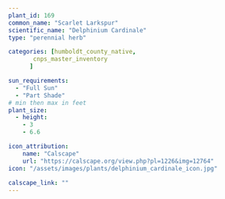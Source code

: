 ```yaml
---
plant_id: 169 
common_name: "Scarlet Larkspur"
scientific_name: "Delphinium Cardinale"
type: "perennial herb"

categories: [humboldt_county_native,
       cnps_master_inventory
      ]

sun_requirements:
  - "Full Sun"
  - "Part Shade"
# min then max in feet
plant_size:
  - height: 
    - 3 
    - 6.6

icon_attribution: 
    name: "Calscape"
    url: "https://calscape.org/view.php?pl=1226&img=12764"
icon: "/assets/images/plants/delphinium_cardinale_icon.jpg"
 
calscape_link: ""
---
```








